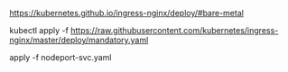 https://kubernetes.github.io/ingress-nginx/deploy/#bare-metal

kubectl apply -f https://raw.githubusercontent.com/kubernetes/ingress-nginx/master/deploy/mandatory.yaml

apply -f nodeport-svc.yaml
